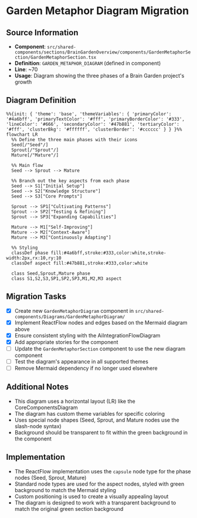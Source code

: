 # Garden Metaphor Diagram Migration

## Source Information
- **Component**: `src/shared-components/sections/BrainGardenOverview/components/GardenMetaphorSection/GardenMetaphorSection.tsx`
- **Definition**: `GARDEN_METAPHOR_DIAGRAM` (defined in component)
- **Line**: ~70
- **Usage**: Diagram showing the three phases of a Brain Garden project's growth

## Diagram Definition
```mermaid
%%{init: { 'theme': 'base', 'themeVariables': { 'primaryColor': '#4a6bff', 'primaryTextColor': '#fff', 'primaryBorderColor': '#333', 'lineColor': '#666', 'secondaryColor': '#47b881', 'tertiaryColor': '#fff', 'clusterBkg': '#ffffff', 'clusterBorder': '#cccccc' } } }%%
flowchart LR
  %% Define the three main phases with their icons
  Seed[/"Seed"/]
  Sprout[/"Sprout"/]
  Mature[/"Mature"/]
  
  %% Main flow
  Seed --> Sprout --> Mature
  
  %% Branch out the key aspects from each phase
  Seed --> S1["Initial Setup"]
  Seed --> S2["Knowledge Structure"]
  Seed --> S3["Core Prompts"]
  
  Sprout --> SP1["Cultivating Patterns"]
  Sprout --> SP2["Testing & Refining"]
  Sprout --> SP3["Expanding Capabilities"]
  
  Mature --> M1["Self-Improving"]
  Mature --> M2["Context-Aware"]
  Mature --> M3["Continuously Adapting"]
  
  %% Styling
  classDef phase fill:#4a6bff,stroke:#333,color:white,stroke-width:2px,rx:10,ry:10
  classDef aspect fill:#47b881,stroke:#333,color:white
  
  class Seed,Sprout,Mature phase
  class S1,S2,S3,SP1,SP2,SP3,M1,M2,M3 aspect
```

## Migration Tasks
- [x] Create new `GardenMetaphorDiagram` component in `src/shared-components/Diagrams/GardenMetaphorDiagram/`
- [x] Implement ReactFlow nodes and edges based on the Mermaid diagram above
- [x] Ensure consistent styling with the AiIntegrationFlowDiagram
- [x] Add appropriate stories for the component
- [ ] Update the `GardenMetaphorSection` component to use the new diagram component
- [ ] Test the diagram's appearance in all supported themes
- [ ] Remove Mermaid dependency if no longer used elsewhere

## Additional Notes
- This diagram uses a horizontal layout (LR) like the CoreComponentsDiagram
- The diagram has custom theme variables for specific coloring
- Uses special node shapes (Seed, Sprout, and Mature nodes use the slash-node syntax)
- Background should be transparent to fit within the green background in the component 

## Implementation
- The ReactFlow implementation uses the `capsule` node type for the phase nodes (Seed, Sprout, Mature)
- Standard node types are used for the aspect nodes, styled with green background to match the Mermaid styling
- Custom positioning is used to create a visually appealing layout
- The diagram is designed to work with a transparent background to match the original green section background 